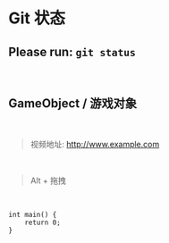 # Git 状态

## Please **run**: `git status`

<br/>

## GameObject / 游戏对象

<br/>

> 视频地址: http://www.example.com

<br/>

> Alt + 拖拽

<br/>

```
int main() {
    return 0;
}
```
